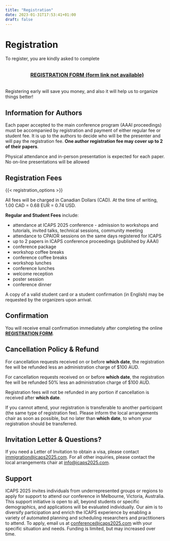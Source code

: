 ```yaml
---
title: "Registration"
date: 2023-01-31T17:53:41+01:00
draft: false
---
```


# Registration

<!-- The registration for the **35th International Conference on Automated Planning and Scheduling (ICAPS) 2024** will be handled directly by the Banff Centre for Arts and Creativity. -->

<!-- You can use the registration form to both (1) register for the conference and (2) request accommodation at the conference venue ($230 CAD for a single bed and $250 for a two-bed room).  -->
To register, you are kindly asked to complete

<div style="width: 100%; padding: 1%; text-align: center;">

 <p><a href="form_link" target="_blank"><span style="font-weight: bold;font-size: 16px;">REGISTRATION FORM (form link not available)</span></a></p>

</div>

Registering early will save you money, and also it will help us to organize things better!
<!-- 
The deadline for **early registration is March 31, 2024** and the **late registration deadline is May 22, 2024**. -->

## Information for Authors

Each paper accepted to the main conference program (AAAI proceedings) must be accompanied by registration and payment of either regular fee or student fee. It is up to the authors to decide who will be the presenter and will pay the registration fee. **One author registration fee may cover up to 2 of their papers**.

Physical attendance and in-person presentation is expected for each paper. No on-line presentations will be allowed

## Registration Fees

{{< registration_options >}}

All fees will be charged in Canadian Dollars (CAD). At the time of writing, 1.00 CAD = 0.68 EUR = 0.74 USD.

**Regular and Student Fees** include:

* attendance at ICAPS 2025 conference - admission to workshops and tutorials, invited talks, technical sessions, community meeting
* attendance to CPAIOR sessions on the same days registered for ICAPS
* up to 2 papers in ICAPS conference proceedings (published by AAAI)
* conference package
* workshop coffee breaks
* conference coffee breaks
* workshop lunches 
* conference lunches 
* welcome reception
* poster session 
* conference dinner 

A copy of a valid student card or a student confirmation (in English) may be requested by the organizers upon arrival.

## Confirmation

You will receive email confirmation immediately after completing the online [**REGISTRATION FORM**](form_link).

## Cancellation Policy & Refund

For cancellation requests received on or before **which date**, the registration fee will be refunded less an administration charge of $100 AUD.

For cancellation requests received on or before **which date**, the registration fee will be refunded 50% less an administration charge of $100 AUD.

Registration fees will not be refunded in any portion if cancellation is received after **which date**.

If you cannot attend, your registration is transferable to another participant (the same type of registration fee). Please inform the local arrangements chair as soon as possible, but no later than **which date**, to whom your registration should be transferred.

## Invitation Letter & Questions?

If you need a Letter of Invitation to obtain a visa, please contact <immigration@icaps2025.com>. For all other inquiries, please contact the local arrangements chair at <info@icaps2025.com>.

## Support

ICAPS 2025 invites individuals from underrepresented groups or regions to apply for support to attend our conference in Melbourne, Victoria, Australia. This support initiative is open to all, beyond students or specific demographics, and applications will be evaluated individually. Our aim is to diversify participation and enrich the ICAPS experience by enabling a variety of automated planning and scheduling researchers and practitioners to attend. To apply, email us at <conference@icaps2025.com> with your specific situation and needs. Funding is limited, but may increased over time.
